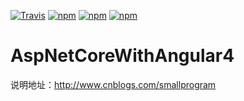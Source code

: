 
[![Travis](https://img.shields.io/travis/rust-lang/rust.svg)]()
[![npm](https://img.shields.io/badge/npm-5.0.3-brightgreen.svg)]()
[![npm](https://img.shields.io/badge/VisualStudio-2017-blue.svg)]()
[![npm](https://img.shields.io/badge/Asp.NetCore-1.1-yellowgreen.svg)]()
# AspNetCoreWithAngular4

说明地址：http://www.cnblogs.com/smallprogram

